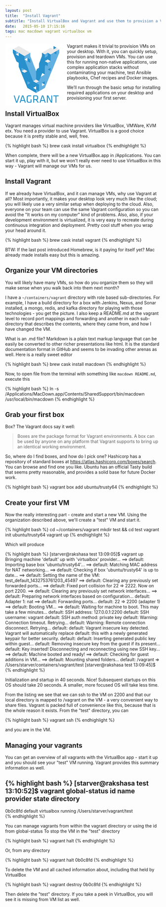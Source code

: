 ```yaml
---
layout: post
title:  "Install Vagrant"
subtitle: "Install VirtualBox and Vagrant and use them to provision a VM"
date:   2015-05-10 17:15:16
tags: mac macdown vagrant virtualbox vm
---
```


<img style="float: left;" src="/images/vagrant-logo.png">


Vagrant makes it trivial to provision VMs on your desktop.  With it, you can quickly setup, provision and teardown VMs. You can use this for running non-native applications, use complex application stacks without contaminating your machine, test Ansible playbooks, Chef recipes and Docker images.

We’ll run through the basic setup for installing required applications on your desktop and provisioning your first server. 


## Install VirtualBox

Vagrant  manages virtual machine providers like VirtualBox, VMWare, KVM etx. You need a provider to use Vagrant. VirtualBox is a good choice because it is pretty stable and, well, free.

{% highlight bash %}
brew cask install virtualbox
{% endhighlight %}

When complete, there will be a new VirtualBox.app in /Applications. You can start it up, play with it, but we won't really ever need to use VirtualBox in this way - Vagrant will manage our VMs for us.

## Install Vagrant

If we already have VirtualBox, and it can manage VMs, why use Vagrant at all? Most importantly, it makes your desktop look very much like the cloud; you will likely use a very similar setup when deploying to the cloud. Also, everyone on your team can use the same Vagrant configuration so you can avoid the "It works on my computer" kind of problems. Also, also, if your development environment is virtualized, it is very easy to recreate during continuous integration and deployment. Pretty cool stuff when you wrap your head around it.

{% highlight bash %}
brew cask install vagrant
{% endhighlight %}

BTW: If the last post introduced Homebrew, is it paying for itself yet? Mac already made installs easy but this is amazing. 

## Organize your VM directories

You will likely have many VMs, so how do you organize them so they will make sense when you walk back into them next month?

I have a `~/containers/vagrant` directory with role based sub-directories. For example, I have a build directory for a box with Jenkins, Nexus, and Sonar installed, a mongo, redis, and kafka directory for playing with those technologies - you get the picture. I also keep a README.md at the vagrant level to record port mappings and forwarding and another in each sub-directory that describes the contents, where they came from, and how I have changed the VM.

What is an .md file? Markdown is a plain text markup language that can be easily be converted to other richer presentations like html. It is the standard documentation format in GitHub and seems to be invading other arenas as well. Here is a really sweet editor

{% highlight bash %}
brew cask install macdown
{% endhighlight %}

Now, to open file from the terminal with something like ```macdown README.md```, execute this

{% highlight bash %}
ln -s /Applications/MacDown.app/Contents/SharedSupport/bin/macdown /usr/local/bin/macdown
{% endhighlight %}

## Grab your first box

Box? The Vagrant docs say it well:

> Boxes are the package format for Vagrant environments. A box can be used by anyone on any platform that Vagrant supports to bring up an identical working environment.

So, where do I find boxes, and how do I pick one? Hashicorp has a repository of standard boxes at https://atlas.hashicorp.com/boxes/search. You can browse and find one you like. Ubuntu has an official Tasty build that seems pretty reasonable, and provides a solid base for future Docker work.

{% highlight bash %}
vagrant box add ubuntu/trusty64
{% endhighlight %}

## Create your first VM

Now the really interesting part - create and start a new VM. Using the organization described above, we'll create a "test" VM and start it.

{% highlight bash %}
cd ~/containers/vagrant
mkdir test && cd test
vagrant init ubuntu/trusty64
vagrant up
{% endhighlight %}

Which will produce

{% highlight bash %}
[starver@rakshasa test 13:09:05]$ vagrant up
Bringing machine 'default' up with 'virtualbox' provider...
==> default: Importing base box 'ubuntu/trusty64'...
==> default: Matching MAC address for NAT networking...
==> default: Checking if box 'ubuntu/trusty64' is up to date...
==> default: Setting the name of the VM: test_default_1432753761203_45497
==> default: Clearing any previously set forwarded ports...
==> default: Fixed port collision for 22 => 2222. Now on port 2200.
==> default: Clearing any previously set network interfaces...
==> default: Preparing network interfaces based on configuration...
    default: Adapter 1: nat
==> default: Forwarding ports...
    default: 22 => 2200 (adapter 1)
==> default: Booting VM...
==> default: Waiting for machine to boot. This may take a few minutes...
    default: SSH address: 127.0.0.1:2200
    default: SSH username: vagrant
    default: SSH auth method: private key
    default: Warning: Connection timeout. Retrying...
    default: Warning: Remote connection disconnect. Retrying...
    default: 
    default: Vagrant insecure key detected. Vagrant will automatically replace
    default: this with a newly generated keypair for better security.
    default: 
    default: Inserting generated public key within guest...
    default: Removing insecure key from the guest if its present...
    default: Key inserted! Disconnecting and reconnecting using new SSH key...
==> default: Machine booted and ready!
==> default: Checking for guest additions in VM...
==> default: Mounting shared folders...
    default: /vagrant => /Users/starver/containers/vagrant/test
[starver@rakshasa test 13:09:45]$ 
{% endhighlight %}

Initialization and startup in 40 seconds. Nice! Subsequent startups on this OS should take 20 seconds. A smaller, more focused OS will take less time.

From the listing we see that we can ssh to the VM on 2200 and that our local directory is mapped to /vagrant on the VM - a very convenient way to share files. Vagrant is packed full of convenience like this, because that is the whole reason it exists. From the "test" directory, you can

{% highlight bash %}
vagrant ssh
{% endhighlight %}

and you are in the VM.

## Managing your vagrants

You can get an overview of all vagrants with the VirtualBox app - start it up and you should see your "test" VM running. Vagrant provides this summary information as well.

{% highlight bash %}
[starver@rakshasa test 13:10:52]$ vagrant global-status
id       name    provider   state    directory                           
-------------------------------------------------------------------------
0b0c8fd  default virtualbox running /Users/starver/vagrant/test     
{% endhighlight %}


You can manage vagrants from within the vagrant directory or using the id from global-status 
To stop the VM in the "test" directory

{% highlight bash %}
vagrant halt
{% endhighlight %}

Or, from any directory

{% highlight bash %}
vagrant halt 0b0c8fd
{% endhighlight %}

To delete the VM and all cached information about, including that held by VirtualBox

{% highlight bash %}
vagrant destroy 0b0c8fd
{% endhighlight %}

Then delete the "test" directory. If you take a peek in VirtualBox, you will see it is missing from VM list as well.

